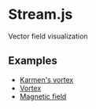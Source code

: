 # Stream.js

Vector field visualization


## Examples

+ [Karmen's vortex](http://tattii.github.io/stream/examples/karman.html)
+ [Vortex](http://tattii.github.io/stream/examples/vortex.html)
+ [Magnetic field](http://tattii.github.io/stream/examples/magnetic.html)

